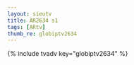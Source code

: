 ```yaml
--- 
layout: sieutv
title: AR2634 s1
tags: [ARtv]
thumb_re: globiptv2634
---
```

{% include tvadv key="globiptv2634" %} 
